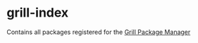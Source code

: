 # grill-index

Contains all packages registered for the [Grill Package Manager](https://github.com/RogueMacro/grill)
